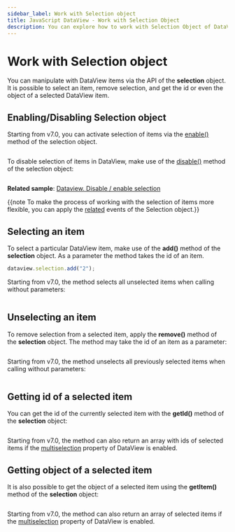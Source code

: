 ```yaml
---
sidebar_label: Work with Selection object
title: JavaScript DataView - Work with Selection Object 
description: You can explore how to work with Selection Object of DataView in the documentation of the DHTMLX JavaScript UI library. Browse developer guides and API reference, try out code examples and live demos, and download a free 30-day evaluation version of DHTMLX Suite.
---
```


# Work with Selection object

You can manipulate with DataView items via the API of the **selection** object. It is possible to select an item, remove selection, and get the id or even the object of a selected DataView item.

## Enabling/Disabling Selection object

Starting from v7.0, you can activate selection of items via the [enable()](selection/api/selection_enable_method.md) method of the selection object.

```javascript
```

To disable selection of items in DataView, make use of the [disable()](selection/api/selection_disable_method.md) method of the selection object:

```javascript
```

**Related sample**: [Dataview. Disable / enable selection](https://snippet.dhtmlx.com/kn42gb50)

{{note To make the process of working with the selection of items more flexible, you can apply the [related](selection.md#events) events of the Selection object.}}

## Selecting an item

To select a particular DataView item, make use of the **add()** method of the **selection** object. As a parameter the method takes the id of an item. 

```javascript
dataview.selection.add("2");
```

Starting from v7.0, the method selects all unselected items when calling without parameters:

```javascript
```

## Unselecting an item

To remove selection from a selected item, apply the **remove()** method of the **selection** object. The method may take the id of an item as a parameter:

```javascript
```

Starting from v7.0, the method unselects all previously selected items when calling without parameters:

```javascript
```

## Getting id of a selected item

You can get the id of the currently selected item with the **getId()** method of the **selection** object:

```javascript
```

Starting from v7.0, the method can also return an array with ids of selected items if the [multiselection](dataview/api/dataview_multiselection_config.md) property of DataView is enabled.

## Getting object of a selected item

It is also possible to get the object of a selected item using the **getItem()** method of the **selection** object:

```javascript
```

Starting from v7.0, the method can also return an array of selected items if the [multiselection](dataview/api/dataview_multiselection_config.md) property of DataView is enabled.
